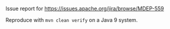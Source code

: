 Issue report for https://issues.apache.org/jira/browse/MDEP-559

Reproduce with `mvn clean verify` on a Java 9 system.
